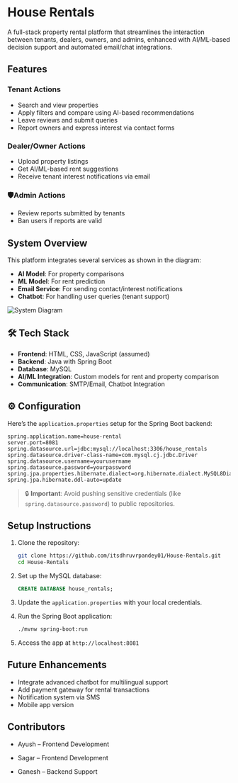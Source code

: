 # House Rentals

A full-stack property rental platform that streamlines the interaction between tenants, dealers, owners, and admins, enhanced with AI/ML-based decision support and automated email/chat integrations.

## Features

### Tenant Actions
- Search and view properties
- Apply filters and compare using AI-based recommendations
- Leave reviews and submit queries
- Report owners and express interest via contact forms

### Dealer/Owner Actions
- Upload property listings
- Get AI/ML-based rent suggestions
- Receive tenant interest notifications via email

### 🛡Admin Actions
- Review reports submitted by tenants
- Ban users if reports are valid

## System Overview

This platform integrates several services as shown in the diagram:
- **AI Model**: For property comparisons
- **ML Model**: For rent prediction
- **Email Service**: For sending contact/interest notifications
- **Chatbot**: For handling user queries (tenant support)

![System Diagram](./path/to/your/diagram.png) <!-- Update the path accordingly -->

## 🛠️ Tech Stack

- **Frontend**: HTML, CSS, JavaScript (assumed)
- **Backend**: Java with Spring Boot
- **Database**: MySQL
- **AI/ML Integration**: Custom models for rent and property comparison
- **Communication**: SMTP/Email, Chatbot Integration

## ⚙️ Configuration

Here’s the `application.properties` setup for the Spring Boot backend:

```properties
spring.application.name=house-rental
server.port=8081
spring.datasource.url=jdbc:mysql://localhost:3306/house_rentals
spring.datasource.driver-class-name=com.mysql.cj.jdbc.Driver
spring.datasource.username=yourusername
spring.datasource.password=yourpassword
spring.jpa.properties.hibernate.dialect=org.hibernate.dialect.MySQL8Dialect
spring.jpa.hibernate.ddl-auto=update
```

> 🔒 **Important**: Avoid pushing sensitive credentials (like `spring.datasource.password`) to public repositories.

## Setup Instructions

1. Clone the repository:
   ```bash
   git clone https://github.com/itsdhruvrpandey01/House-Rentals.git
   cd House-Rentals
   ```

2. Set up the MySQL database:
   ```sql
   CREATE DATABASE house_rentals;
   ```

3. Update the `application.properties` with your local credentials.

4. Run the Spring Boot application:
   ```bash
   ./mvnw spring-boot:run
   ```

5. Access the app at `http://localhost:8081`

## Future Enhancements

- Integrate advanced chatbot for multilingual support
- Add payment gateway for rental transactions
- Notification system via SMS
- Mobile app version

## Contributors
- Ayush – Frontend Development

- Sagar – Frontend Development

- Ganesh – Backend Support
